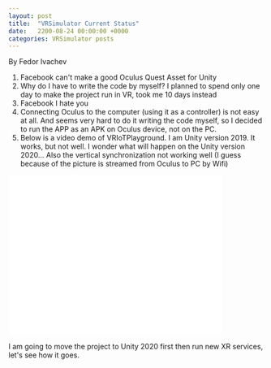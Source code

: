 ```yaml
---
layout: post
title:  "VRSimulator Current Status"
date:   2200-08-24 00:00:00 +0000
categories: VRSimulator posts
---
```

By Fedor Ivachev
1. Facebook can't make a good Oculus Quest Asset for Unity
2. Why do I have to write the code by myself? I planned to spend only one day to make the project run in VR, took me 10 days instead
3. Facebook I hate you
4. Connecting Oculus to the computer (using it as a controller) is not easy at all. And seems very hard to do it writing the code myself, so I decided to run the APP as an APK on Oculus device, not on the PC.
5. Below is a video demo of VRIoTPlayground. I am Unity version 2019. It works, but not well. I wonder what will happen on the Unity version 2020... Also the vertical synchronization not working well (I guess because of the picture is streamed from Oculus to PC by Wifi)

<iframe width="420" height="315" src="/files/20200824-SideQuest-Stream.mp4" frameborder="0" allowfullscreen></iframe>

I am going to move the project to Unity 2020 first then run new XR services, let's see how it goes.
